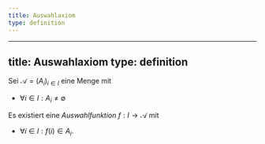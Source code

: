 ```yaml
---
title: Auswahlaxiom
type: definition
---
```


---
title: Auswahlaxiom
type: definition
---

Sei $\mathcal{A} = (A_i)_{i \in I}$ eine Menge mit
- $\forall i \in I : A_i \ne \emptyset$

Es existiert eine *Auswahlfunktion* $f : I \to \mathcal{A}$ mit
- $\forall i \in I : f(i) \in A_i$.